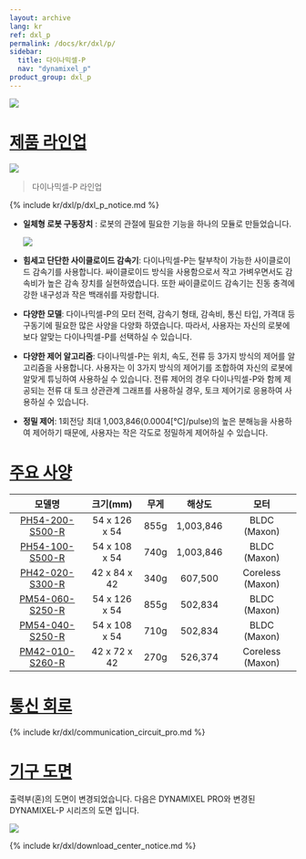```yaml
---
layout: archive
lang: kr
ref: dxl_p
permalink: /docs/kr/dxl/p/
sidebar:
  title: 다이나믹셀-P
  nav: "dynamixel_p"
product_group: dxl_p
---
```


![](/assets/images/dxl/p/pro-plus.png)

# [제품 라인업](#제품-라인업)

![](/assets/images/dxl/p/dynamixel_pro_plus_lineup_table_kr.jpg)

> 다이나믹셀-P 라인업

{% include kr/dxl/p/dxl_p_notice.md %}

- **일체형 로봇 구동장치** : 로봇의 관절에 필요한 기능을 하나의 모듈로 만들었습니다.

  ![](/assets/images/dxl/pro/dxl_pro_intro_kr.jpg)

- **힘세고 단단한 사이클로이드 감속기**: 다이나믹셀-P는 탈부착이 가능한 사이클로이드 감속기를 사용합니다. 싸이클로이드 방식을 사용함으로서 작고 가벼우면서도 감속비가 높은 감속 장치를 실현하였습니다. 또한 싸이클로이드 감속기는 진동 충격에 강한 내구성과 작은 백래쉬를 자랑합니다.

- **다양한 모델**: 다이나믹셀-P의 모터 전력, 감속기 형태, 감속비, 통신 타입, 가격대 등 구동기에 필요한 많은 사양을 다양화 하였습니다. 따라서, 사용자는 자신의 로봇에 보다 알맞는 다이나믹셀-P를 선택하실 수 있습니다.

- **다양한 제어 알고리즘**: 다이나믹셀-P는 위치, 속도, 전류 등 3가지 방식의 제어를 알고리즘을 사용합니다. 사용자는 이 3가지 방식의 제어기를 조합하여 자신의 로봇에 알맞게 튜닝하여 사용하실 수 있습니다. 전류 제어의 경우 다이나믹셀-P와 함께 제공되는 전류 대 토크 상관관계 그래프를 사용하실 경우, 토크 제어기로 응용하여 사용하실 수 있습니다.

- **정밀 제어**: 1회전당 최대 1,003,846(0.0004[&deg;C]/pulse)의 높은 분해능을 사용하여 제어하기 때문에, 사용자는 작은 각도로 정밀하게 제어하실 수 있습니다.

# [주요 사양](#주요-사양)

|                       모델명                       |   크기(mm)    | 무게 |  해상도   |       모터       |
|:--------------------------------------------------:|:-------------:|:----:|:---------:|:----------------:|
| [PH54-200-S500-R](/docs/kr/dxl/p/ph54-200-s500-r/) | 54 x 126 x 54 | 855g | 1,003,846 |   BLDC (Maxon)   |
| [PH54-100-S500-R](/docs/kr/dxl/p/ph54-100-s500-r/) | 54 x 108 x 54 | 740g | 1,003,846 |   BLDC (Maxon)   |
| [PH42-020-S300-R](/docs/kr/dxl/p/ph42-020-s300-r/) | 42 x 84 x 42  | 340g |  607,500  | Coreless (Maxon) |
| [PM54-060-S250-R](/docs/kr/dxl/p/pm54-060-s250-r/) | 54 x 126 x 54 | 855g |  502,834  |   BLDC (Maxon)   |
| [PM54-040-S250-R](/docs/kr/dxl/p/pm54-040-s250-r/) | 54 x 108 x 54 | 710g |  502,834  |   BLDC (Maxon)   |
| [PM42-010-S260-R](/docs/kr/dxl/p/pm42-010-s260-r/) | 42 x 72 x 42  | 270g |  526,374  | Coreless (Maxon) |

# [통신 회로](#통신-회로)

{% include kr/dxl/communication_circuit_pro.md %}

# [기구 도면](#기구-도면)
출력부(혼)의 도면이 변경되었습니다. 다음은 DYNAMIXEL PRO와 변경된 DYNAMIXEL-P 시리즈의 도면 입니다.

![](/assets/images/dxl/p/h54p_drawing.png)

{% include kr/dxl/download_center_notice.md %}
